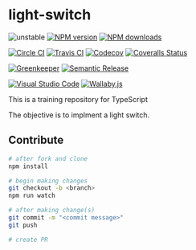# light-switch

![unstable][unstable-image]
[![NPM version][npm-image]][npm-url]
[![NPM downloads][downloads-image]][downloads-url]

[![Circle CI][circleci-image]][circleci-url]
[![Travis CI][travis-image]][travis-url]
[![Codecov][codecov-image]][codecov-url]
[![Coveralls Status][coveralls-image]][coveralls-url]

[![Greenkeeper][greenkeeper-image]][greenkeeper-url]
[![Semantic Release][semantic-release-image]][semantic-release-url]

[![Visual Studio Code][vscode-image]][vscode-url]
[![Wallaby.js][wallaby-image]][wallaby-url]

This is a training repository for TypeScript

The objective is to implment a light switch.

## Contribute

```sh
# after fork and clone
npm install

# begin making changes
git checkout -b <branch>
npm run watch

# after making change(s)
git commit -m "<commit message>"
git push

# create PR
```

[circleci-image]: https://circleci.com/gh/p-lab/light-switch/tree/master.svg?style=shield
[circleci-url]: https://circleci.com/gh/p-lab/light-switch/tree/master
[codecov-image]: https://codecov.io/gh/p-lab/light-switch/branch/master/graph/badge.svg
[codecov-url]: https://codecov.io/gh/p-lab/light-switch
[coveralls-image]: https://coveralls.io/repos/github/p-lab/light-switch/badge.svg?branch=master
[coveralls-url]: https://coveralls.io/github/p-lab/light-switch?branch=master
[downloads-image]: https://img.shields.io/npm/dm/light-switch.svg?style=flat
[downloads-url]: https://npmjs.org/package/light-switch
[greenkeeper-image]: https://badges.greenkeeper.io/p-lab/light-switch.svg
[greenkeeper-url]: https://greenkeeper.io/
[npm-image]: https://img.shields.io/npm/v/light-switch.svg?style=flat
[npm-url]: https://npmjs.org/package/light-switch
[semantic-release-image]: https://img.shields.io/badge/%20%20%F0%9F%93%A6%F0%9F%9A%80-semantic--release-e10079.svg
[semantic-release-url]: https://github.com/semantic-release/semantic-release
[travis-image]: https://img.shields.io/travis/p-lab/light-switch/master.svg?style=flat
[travis-url]: https://travis-ci.org/p-lab/light-switch?branch=master
[unstable-image]: https://img.shields.io/badge/stability-unstable-yellow.svg
[vscode-image]: https://img.shields.io/badge/vscode-ready-green.svg
[vscode-url]: https://code.visualstudio.com/
[wallaby-image]: https://img.shields.io/badge/wallaby.js-configured-green.svg
[wallaby-url]: https://wallabyjs.com
